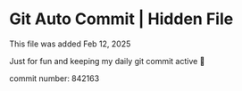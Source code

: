 # Git Auto Commit | Hidden File

This file was added Feb 12, 2025

Just for fun and keeping my daily git commit active 🤪

commit number: 842163
